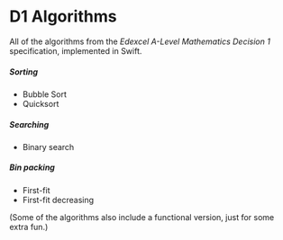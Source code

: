 # D1 Algorithms
All of the algorithms from the *Edexcel A-Level Mathematics Decision 1* specification, implemented in Swift.

##### Sorting
- Bubble Sort
- Quicksort

##### Searching
- Binary search

##### Bin packing
- First-fit
- First-fit decreasing

(Some of the algorithms also include a functional version, just for some extra fun.)
